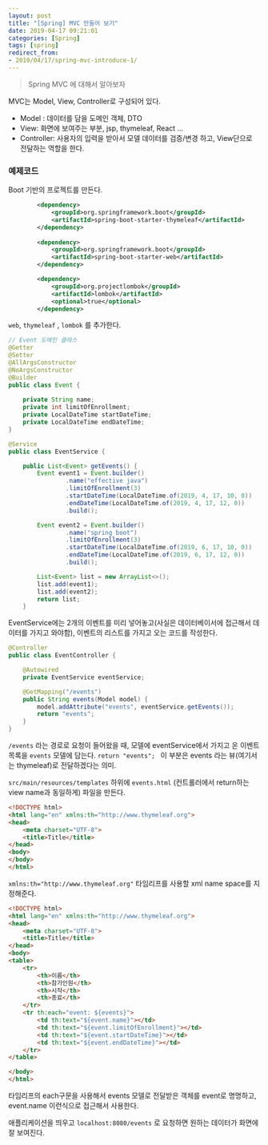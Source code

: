 ```yaml
---
layout: post
title: "[Spring] MVC 만들어 보기"
date: 2019-04-17 09:21:01
categories: [Spring]
tags: [spring]
redirect_from: 
- 2019/04/17/spring-mvc-introduce-1/
---
```


> Spring MVC 에 대해서 알아보자


MVC는 Model, View, Controller로 구성되어 있다. 

- Model : 데이터를 담을 도메인 객체, DTO
- View: 화면에 보여주는 부분, jsp, thymeleaf, React … 
- Controller: 사용자의 입력을 받아서 모델 데이터를 검증/변경 하고, View단으로 전달하는 역할을 한다. 



### 예제코드

Boot 기반의 프로젝트를 만든다.

```xml
		<dependency>
            <groupId>org.springframework.boot</groupId>
            <artifactId>spring-boot-starter-thymeleaf</artifactId>
        </dependency>
        
	    <dependency>
            <groupId>org.springframework.boot</groupId>
            <artifactId>spring-boot-starter-web</artifactId>
        </dependency>

        <dependency>
            <groupId>org.projectlombok</groupId>
            <artifactId>lombok</artifactId>
            <optional>true</optional>
        </dependency>
```

`web`, `thymeleaf` , `lombok` 를 추가한다. 



```java
// Event 도메인 클래스
@Getter
@Setter
@AllArgsConstructor
@NoArgsConstructor
@Builder
public class Event {
    
    private String name;
    private int limitOfEnrollment;
    private LocalDateTime startDateTime;
    private LocalDateTime endDateTime;
}

```



```java
@Service
public class EventService {

    public List<Event> getEvents() {
        Event event1 = Event.builder()
                .name("effective java")
                .limitOfEnrollment(3)
                .startDateTime(LocalDateTime.of(2019, 4, 17, 10, 0))
                .endDateTime(LocalDateTime.of(2019, 4, 17, 12, 0))
                .build();

        Event event2 = Event.builder()
                .name("spring boot")
                .limitOfEnrollment(3)
                .startDateTime(LocalDateTime.of(2019, 6, 17, 10, 0))
                .endDateTime(LocalDateTime.of(2019, 6, 17, 12, 0))
                .build();

        List<Event> list = new ArrayList<>();
        list.add(event1);
        list.add(event2);
        return list;
    }
```

EventService에는 2개의 이벤트를 미리 넣어놓고(사실은 데이터베이서에 접근해서 데이터를 가지고 와야함), 이벤트의 리스트를 가지고 오는 코드를 작성한다. 



```java
@Controller
public class EventController {

    @Autowired
    private EventService eventService;

    @GetMapping("/events")
    public String events(Model model) {
        model.addAttribute("events", eventService.getEvents());
        return "events";
    }
}
```

`/events` 라는 경로로 요청이 들어왔을 때, 모델에 eventService에서 가지고 온 이벤트 목록을 `events` 모델에 담는다. `return "events"; ` 이 부분은 events 라는 뷰(여기서는 thymeleaf)로 전달하겠다는 의미. 



`src/main/resources/templates` 하위에 `events.html` (컨트롤러에서 return하는 view name과 동일하게) 파일을 만든다.



```html
<!DOCTYPE html>
<html lang="en" xmlns:th="http://www.thymeleaf.org">
<head>
    <meta charset="UTF-8">
    <title>Title</title>
</head>
<body>
</body>
</html>
```

`xmlns:th="http://www.thymeleaf.org"` 타임리프를 사용할 xml name space를 지정해준다. 



```html
<!DOCTYPE html>
<html lang="en" xmlns:th="http://www.thymeleaf.org">
<head>
    <meta charset="UTF-8">
    <title>Title</title>
</head>
<body>
<table>
    <tr>
        <th>이름</th>
        <th>참가인원</th>
        <th>시작</th>
        <th>종료</th>
    </tr>
    <tr th:each="event: ${events}">
        <td th:text="${event.name}"></td>
        <td th:text="${event.limitOfEnrollment}"></td>
        <td th:text="${event.startDateTime}"></td>
        <td th:text="${event.endDateTime}"></td>
    </tr>
</table>

</body>
</html>
```

타임리프의 each구문을 사용해서 events 모델로 전달받은 객체를 event로 명명하고, event.name 이런식으로 접근해서 사용한다. 

애플리케이션을 띄우고 `localhost:8080/events` 로 요청하면 원하는 데이터가 화면에 잘 보여진다. 

